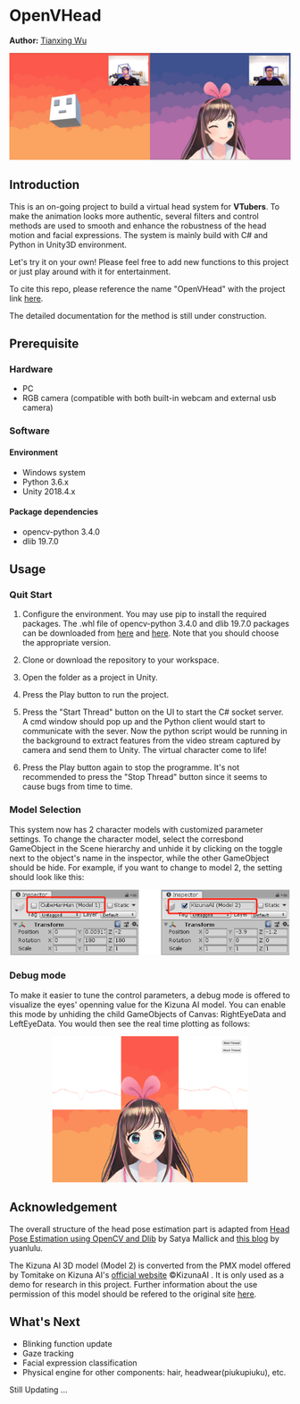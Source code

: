 # OpenVHead

**Author:** [Tianxing Wu](https://github.com/TianxingWu)

<p align="center">
    <img src="./Doc/OpenVHead.jpg">
</p>

## Introduction

This is an on-going project to build a virtual head system for **VTubers**. To make the animation looks more authentic, several filters and control methods are used to smooth and enhance the robustness of the head motion and facial expressions. The system is mainly build with C# and Python in Unity3D environment.

Let's try it on your own! Please feel free to add new functions to this project or just play around with it for entertainment. 

To cite this repo, please reference the name "OpenVHead" with the project link [here](https://github.com/TianxingWu/OpenVHead).

The detailed documentation for the method is still under construction.

## Prerequisite

### Hardware
- PC
- RGB camera (compatible with both built-in webcam and external usb camera)

### Software
#### Environment
- Windows system
- Python 3.6.x
- Unity 2018.4.x
#### Package dependencies
- opencv-python 3.4.0
- dlib 19.7.0


## Usage
### Quit Start
1. Configure the environment. You may use pip to install the required packages. The .whl file of opencv-python 3.4.0 and dlib 19.7.0 packages can be downloaded from [here](https://pypi.org/project/opencv-python/3.4.0.12/#files) and [here](https://pypi.org/project/dlib/19.7.0/#files). Note that you should choose the appropriate version.

2. Clone or download the repository to your workspace.

3. Open the folder as a project in Unity.

4. Press the Play button to run the project.

5. Press the "Start Thread" button on the UI to start the C# socket server. A cmd window should pop up and the Python client would start to communicate with the sever. Now the python script would be running in the background to extract features from the video stream captured by camera and send them to Unity. The virtual character come to life!

6. Press the Play button again to stop the programme. It's not recommended to press the "Stop Thread" button since it seems to cause bugs from time to time. 

### Model Selection
This system now has 2 character models with customized parameter settings. To change the character model, select the corresbond GameObject in the Scene hierarchy and unhide it by clicking on the toggle next to the object's name in the inspector, while the other GameObject should be hide. For example, if you want to change to model 2, the setting should look like this:

<p align="center">
    <img width="500" img src="./Doc/select_model.png">
</p>

### Debug mode
To make it easier to tune the control parameters, a debug mode is offered to visualize the eyes' openning value for the Kizuna AI model. You can enable this mode by unhiding the child GameObjects of Canvas: RightEyeData and LeftEyeData. You would then see the real time plotting as follows:

<p align="center">
    <img width="350" img src="./Doc/debug_mode.png">
</p>

## Acknowledgement
The overall structure of the head pose estimation part is adapted from [Head Pose Estimation using OpenCV and Dlib](https://www.learnopencv.com/head-pose-estimation-using-opencv-and-dlib/) by Satya Mallick and [this blog](https://blog.csdn.net/yuanlulu/article/details/82763170) by yuanlulu. 

The Kizuna AI 3D model (Model 2) is converted from the PMX model offered by Tomitake on Kizuna AI's [official website](https://kizunaai.com/) &copy;KizunaAI . It is only used as a demo for research in this project. Further information about the use permission of this model should be refered to the original site [here](https://kizunaai.com/download/).

## What's Next
- Blinking function update
- Gaze tracking
- Facial expression classification
- Physical engine for other components: hair, headwear(piukupiuku), etc.


Still Updating ...
